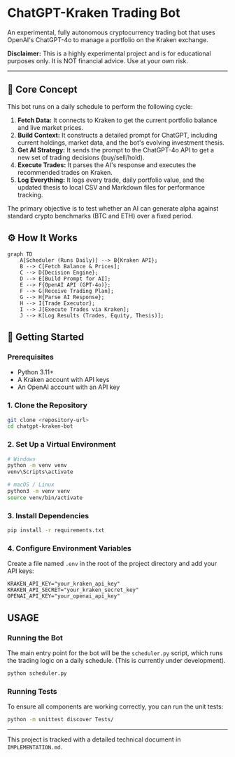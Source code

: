 # ChatGPT-Kraken Trading Bot

An experimental, fully autonomous cryptocurrency trading bot that uses OpenAI's ChatGPT-4o to manage a portfolio on the Kraken exchange.

**Disclaimer:** This is a highly experimental project and is for educational purposes only. It is NOT financial advice. Use at your own risk.

---

## 🧠 Core Concept

This bot runs on a daily schedule to perform the following cycle:
1.  **Fetch Data:** It connects to Kraken to get the current portfolio balance and live market prices.
2.  **Build Context:** It constructs a detailed prompt for ChatGPT, including current holdings, market data, and the bot's evolving investment thesis.
3.  **Get AI Strategy:** It sends the prompt to the ChatGPT-4o API to get a new set of trading decisions (buy/sell/hold).
4.  **Execute Trades:** It parses the AI's response and executes the recommended trades on Kraken.
5.  **Log Everything:** It logs every trade, daily portfolio value, and the updated thesis to local CSV and Markdown files for performance tracking.

The primary objective is to test whether an AI can generate alpha against standard crypto benchmarks (BTC and ETH) over a fixed period.

## ⚙️ How It Works

```mermaid
graph TD
    A[Scheduler (Runs Daily)] --> B{Kraken API};
    B --> C[Fetch Balance & Prices];
    C --> D{Decision Engine};
    D --> E[Build Prompt for AI];
    E --> F{OpenAI API (GPT-4o)};
    F --> G[Receive Trading Plan];
    G --> H{Parse AI Response};
    H --> I{Trade Executor};
    I --> J[Execute Trades via Kraken];
    J --> K[Log Results (Trades, Equity, Thesis)];
```

## 🚀 Getting Started

### Prerequisites
*   Python 3.11+
*   A Kraken account with API keys
*   An OpenAI account with an API key

### 1. Clone the Repository
```bash
git clone <repository-url>
cd chatgpt-kraken-bot
```

### 2. Set Up a Virtual Environment
```bash
# Windows
python -m venv venv
venv\Scripts\activate

# macOS / Linux
python3 -m venv venv
source venv/bin/activate
```

### 3. Install Dependencies
```bash
pip install -r requirements.txt
```

### 4. Configure Environment Variables
Create a file named `.env` in the root of the project directory and add your API keys:
```env
KRAKEN_API_KEY="your_kraken_api_key"
KRAKEN_API_SECRET="your_kraken_secret_key"
OPENAI_API_KEY="your_openai_api_key"
```

## USAGE

### Running the Bot
The main entry point for the bot will be the `scheduler.py` script, which runs the trading logic on a daily schedule. (This is currently under development).

```bash
python scheduler.py
```

### Running Tests
To ensure all components are working correctly, you can run the unit tests:
```bash
python -m unittest discover Tests/
```
---

This project is tracked with a detailed technical document in `IMPLEMENTATION.md`.
